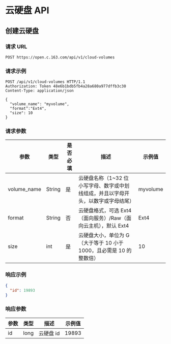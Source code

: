 # 云硬盘 API

## 创建云硬盘

### 请求 URL

`POST https://open.c.163.com/api/v1/cloud-volumes`

### 请求示例

```http
POST /api/v1/cloud-volumes HTTP/1.1
Authorization: Token 48e6b1bdb5fb4a28a680a977dffb3c30
Content-Type: application/json

{
  "volume_name": "myvolume",
  "format":"Ext4",
  "size": 10
}
```
### 请求参数

|     参数    |  类型  | 是否必填 |                                        描述                                       |  示例值  |
|-------------|--------|----------|-----------------------------------------------------------------------------------|----------|
| volume_name | String | 是       | 云硬盘名称（1~32 位小写字母、数字或中划线组成，并且以字母开头，以数字或字母结尾） | myvolume |
| format      | String | 否       | 云硬盘格式，可选 Ext4（面向服务）/Raw（面向云主机），默认 Ext4                | Ext4     |
| size        | int    | 是       | 云硬盘大小，单位为 G（大于等于 10 小于 1000，且必需是 10 的整数倍）               | 10       |


### 响应示例

```json
{
  "id": 19893
}
```

### 响应参数

| 参数 | 类型 |    描述   | 示例值 |
|------|------|-----------|--------|
| id   | long | 云硬盘 id |  19893 |


